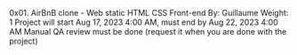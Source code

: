 0x01. AirBnB clone - Web static
HTML
CSS
Front-end
 By: Guillaume
 Weight: 1
 Project will start Aug 17, 2023 4:00 AM, must end by Aug 22, 2023 4:00 AM
 Manual QA review must be done (request it when you are done with the project)
